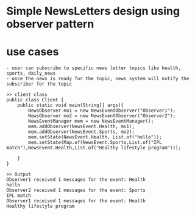 # Simple NewsLetters design using observer pattern
# use cases
    - user can subscribe to specific news letter topics like health, sports, daily_news
    - once the news is ready for the topic, news system will notify the subscriber for the topic

```
>> client class
public class Client {
    public static void main(String[] args){
        NewsObserver mo1 = new NewsEventObserver("Observer1");
        NewsObserver mo2 = new NewsEventObserver("Observer2");
        NewsEventManager mem = new NewsEventManager();
        mem.addObserver(NewsEvent.Health, mo1);
        mem.addObserver(NewsEvent.Sports, mo2);
        mem.setState(NewsEvent.Health, List.of("hello"));
        mem.setState(Map.of(NewsEvent.Sports,List.of("IPL match"),NewsEvent.Health,List.of("Healthy lifestyle program")));

    }
}

>> Output
Observer1 received 1 messages for the event: Health
hello
Observer2 received 1 messages for the event: Sports
IPL match
Observer1 received 1 messages for the event: Health
Healthy lifestyle program